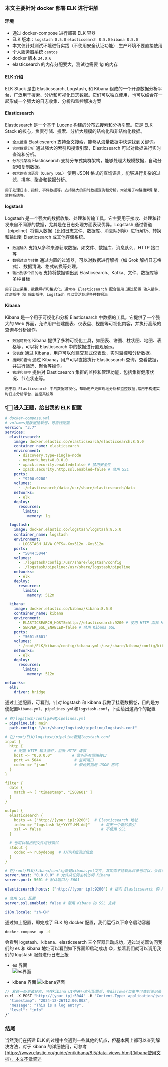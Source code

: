 ### 本文主要针对 docker 部署 ELK 进行讲解

#### 环境

- 通过 docker-compose 进行部署 ELK 容器
- ELK 版本：`logstash 8.5.0` `elasticsearch 8.5.0` `kibana 8.5.0`
- 本文仅针对测试环境进行实践（不使用安全认证功能）,生产环境不要直接使用
- 个人服务器系统 `centos`
- docker 版本 `24.0.6`
- elasticsearch 的内存分配要大，测试也需要 1g 的内存

#### ELK 介绍

ELK Stack 是由 Elasticsearch, Logstash, 和 Kibana 组成的一个开源数据分析平台，广泛用于搜索、分析和可视化日志数据。它们可以独立使用，也可以结合在一起形成一个强大的日志收集、分析和监控解决方案

#### Elasticsearch

Elasticsearch 是一个基于 Lucene 构建的分布式搜索和分析引擎。它是 ELK Stack 的核心，负责存储、搜索、分析大规模的结构化和非结构化数据。

- `全文搜索` Elasticsearch 支持全文搜索，能够从海量数据中快速找到关键词。
- `实时数据分析` 通过强大的索引和搜索引擎，Elasticsearch 可以对数据进行实时查询和分析。
- `分布式架构` Elasticsearch 支持分布式集群架构，能够处理大规模数据，自动分配和复制数据。
- `强大的查询语言（Query DSL）` 使用 JSON 格式的查询语言，能够进行复杂的过滤、排序、聚合和数据分析。

`用于处理日志、指标、事件数据等。支持强大的实时数据查询和分析，常被用于构建搜索引擎、监控系统等。`

#### logstash

Logstash 是一个强大的数据收集、处理和传输工具。它主要用于接收、处理和转发来自不同源的数据，尤其是在日志处理方面表现优异。Logstash 通过管道（pipeline）将输入数据（比如日志文件、数据库、消息队列等）进行解析、转换和输出到 Elasticsearch 或其他存储系统。

- `数据输入` 支持从多种来源获取数据，如文件、数据库、消息队列、HTTP 接口等
- `数据过滤与转换` 通过内置的过滤器，可以对数据进行解析（如 Grok 解析日志格式）、数据清洗、格式转换等处理。
- `输出到多个目的地` 支持将数据输出到 Elasticsearch、Kafka、文件、数据库等多种目标

`用于日志采集、数据解析和格式化，通常与 Elasticsearch 配合使用,通过配置 输入插件、过滤插件 和 输出插件，Logstash 可以灵活处理各种数据流`

#### Kibana

Kibana 是一个用于可视化和分析 Elasticsearch 中数据的工具。它提供了一个强大的 Web 界面，允许用户创建图表、仪表盘、视图等可视化内容，并执行高级的查询与分析操作。

- `数据可视化` Kibana 提供了多种可视化工具，如图表、饼图、柱状图、地图、表格等，可以将 Elasticsearch 中的数据进行直观展示。
- `仪表盘` 通过 Kibana，用户可以创建交互式仪表盘，实时监控和分析数据。
- `搜索和查询` 通过 Kibana，用户可以直接执行 Elasticsearch 查询，查看数据，并进行筛选、聚合等操作。
- `管理和监控` 提供对 Elasticsearch 集群的监控和管理功能，包括集群健康状况、节点状态等。

`用于将 Elasticsearch 中的数据可视化，帮助用户更直观地分析和监控数据,常用于构建实时日志分析平台、监控系统等`

### 👇🏻 进入正题，给出我的 ELK 配置

```yml
# docker-compose.yml
# volumes是数据挂载卷，可自行配置
version: "3.7"
services:
  elasticsearch:
    image: docker.elastic.co/elasticsearch/elasticsearch:8.5.0
    container_name: elasticsearch
    environment:
      - discovery.type=single-node
      - network.host=0.0.0.0
      - xpack.security.enabled=false # 禁用安全性
      - xpack.security.http.ssl.enabled=false # 禁用 SSL
    ports:
      - "9200:9200"
    volumes:
      - ./elasticsearch/data:/usr/share/elasticsearch/data
    networks:
      - elk
    deploy:
      resources:
        limits:
          memory: 1g

  logstash:
    image: docker.elastic.co/logstash/logstash:8.5.0
    container_name: logstash
    environment:
      - LOGSTASH_JAVA_OPTS=-Xmx512m -Xms512m
    ports:
      - "5044:5044"
    volumes:
      - ./logstash/config:/usr/share/logstash/config
      - ./logstash/pipeline:/usr/share/logstash/pipeline
    networks:
      - elk
    deploy:
      resources:
        limits:
          memory: 512m

  kibana:
    image: docker.elastic.co/kibana/kibana:8.5.0
    container_name: kibana
    environment:
      - ELASTICSEARCH_HOSTS=http://elasticsearch:9200 # 使用 HTTP 而非 HTTPS
      - SERVER_SSL_ENABLED=false # 禁用 Kibana SSL
    ports:
      - "5601:5601"
    volumes:
      - /root/ELK/kibana/config/kibana.yml:/usr/share/kibana/config/kibana.yml
    networks:
      - elk
    deploy:
      resources:
        limits:
          memory: 512m

networks:
  elk:
    driver: bridge
```

通过上述配置，可看到，针对 logstash 和 kibana 我做了挂载数据卷，目的是方便配置`kibana.yml`、`pipelines.yml`和`logstash.conf`，下面给出这两个的配置

```yml
# 在/logstash/config新建pipelines.yml
- pipeline.id: main
  path.config: "/usr/share/logstash/pipeline/logstash.conf"

# 在/root/ELK/logstash/pipeline新建logstash.conf
input {
  http {
    # 配置 HTTP 输入插件，监听 HTTP 请求
    host => "0.0.0.0"         # 监听所有网络接口
    port => 5044               # 监听端口
    codec => "json"            # 假设数据是 JSON 格式
  }
}

filter {
  date {
    match => [ "timestamp", "ISO8601" ]
  }
}

output {
  elasticsearch {
    hosts => ["http://[your ip]:9200"]  # Elasticsearch 地址
    index => "logstash-%{+YYYY.MM.dd}"     # 每天一个新的索引
    ssl => false                           # 不使用 SSL
  }

  # 也可以输出到文件进行调试
  stdout {
    codec => rubydebug  # 打印详细调试信息
  }
}
```

```yml
# 在/root/ELK/kibana/config新建kibana.yml文件，其实你不挂载此目录也可以，会自动创建，但不方便我们修改配置
server.host: "0.0.0.0" # 允许从任何主机访问 Kibana
server.port: 5601 # 默认端口为 5601

elasticsearch.hosts: ["http://[your ip]:9200"] # 指向 Elasticsearch 的 HTTP 地址

# 禁用 SSL 配置
server.ssl.enabled: false # 禁用 Kibana 的 SSL 支持

i18n.locale: "zh-CN"
```

通过如上配置，即完成了 ELK 的 docker 配置，我们运行以下命令启动容器

```cmd
docker-compose up -d
```

会看到 logstash、kibana、elasticsearch 三个容器启动成功，通过浏览器访问我们的 es 和 kibana 地址可以看到如下界面即启动成功 😋，接着我们就可以调用我们的 logstash 服务进行日志上报  

- es 界面  
  ![es界面](https://www.yanquankun.cn:9300/cdn/elk/es.png)

- kibana 界面
  ![kibana界面](https://www.yanquankun.cn:9300/cdn/elk/kibana.png)

```javascript
// 发送一条测试日志，可在kibana UI中进行索引配置后，在discover菜单中可查到该记录
curl -X POST "http://[your ip]:5044" -H "Content-Type: application/json" -d '{
  "timestamp": "2024-12-26T12:00:00Z",
  "message": "This is a log entry",
  "level": "info"
}'
```

### 结尾

当然我们在搭建 ELK 的过程中会遇到一些其他的坑点，但基本网上都可以查到解决方法，对于 kibana 的详细使用，可参考[https://www.elastic.co/guide/en/kibana/8.5/data-views.html](kibana使用文档)，本文不做赘述
